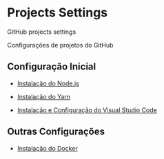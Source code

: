# Projects Settings

GitHub projects settings

Configurações de projetos do GitHub

## Configuração Inicial

- [Instalação do Node.js](nodejs/nodejs.md)

- [Instalação do Yarn](yarn/yarn.md)

- [Instalação e Configuração do Visual Studio Code](visual-studio-code/visual-studio-code.md)

## Outras Configurações

- [Instalação do Docker](docker/docker.md)

